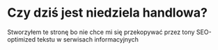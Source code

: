 # Czy dziś jest niedziela handlowa?

Stworzyłem te stronę bo nie chce mi się przekopywać przez tony SEO-optimized tekstu w serwisach informacyjnych
